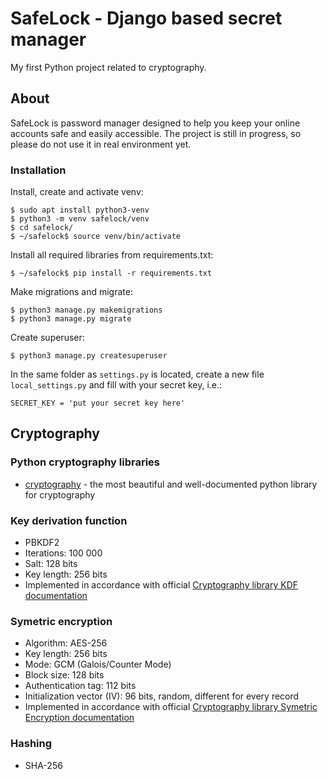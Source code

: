 # SafeLock - Django based secret manager
My first Python project related to cryptography.

## About
SafeLock is password manager designed to help you keep your online accounts safe and easily accessible. The project is still in progress, so please do not use it in real environment yet.

### Installation

Install, create and activate venv:
```
$ sudo apt install python3-venv
$ python3 -m venv safelock/venv
$ cd safelock/
$ ~/safelock$ source venv/bin/activate
```

Install all required libraries from requirements.txt:
```
$ ~/safelock$ pip install -r requirements.txt
```

Make migrations and migrate:
```
$ python3 manage.py makemigrations
$ python3 manage.py migrate
```

Create superuser:
```
$ python3 manage.py createsuperuser
```

In the same folder as `settings.py` is located, create a new file `local_settings.py` and fill with your secret key, i.e.:
```
SECRET_KEY = 'put your secret key here'
```

## Cryptography

### Python cryptography libraries
- [cryptography](https://cryptography.io/en/latest/) - the most beautiful and well-documented python library for cryptography

### Key derivation function
- PBKDF2
- Iterations: 100 000
- Salt: 128 bits
- Key length: 256 bits
- Implemented in accordance with official [Cryptography library KDF documentation](https://cryptography.io/en/latest/hazmat/primitives/key-derivation-functions/)

### Symetric encryption
- Algorithm: AES-256
- Key length: 256 bits
- Mode: GCM (Galois/Counter Mode)
- Block size: 128 bits
- Authentication tag: 112 bits
- Initialization vector (IV): 96 bits, random, different for every record
- Implemented in accordance with official [Cryptography library Symetric Encryption documentation](https://cryptography.io/en/latest/hazmat/primitives/symmetric-encryption/)

### Hashing
- SHA-256
